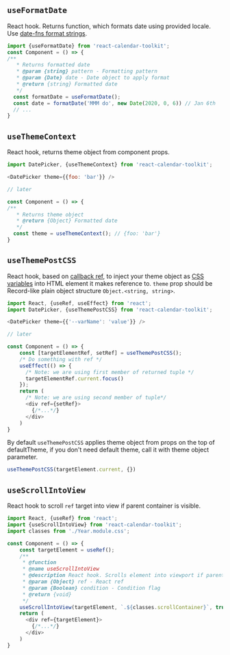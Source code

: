 ## `useFormatDate`
React hook. Returns function, which formats date using provided locale. Use [date-fns format strings](https://date-fns.org/docs/format).

```js static
import {useFormatDate} from 'react-calendar-toolkit';
const Component = () => {
/**
   * Returns formatted date
   * @param {string} pattern - Formatting pattern
   * @param {Date} date - Date object to apply format
   * @return {string} Formatted date
   */
  const formatDate = useFormatDate();
  const date = formatDate('MMM do', new Date(2020, 0, 6)) // Jan 6th
  // ...  
}
```

## `useThemeContext`

React hook, returns theme object from component props. 

```js static
import DatePicker, {useThemeContext} from 'react-calendar-toolkit';

<DatePicker theme={{foo: 'bar'}} />  

// later

const Component = () => {
/**
   * Returns theme object
   * @return {Object} Formatted date
   */
  const theme = useThemeContext(); // {foo: 'bar'}
}
```

## `useThemePostCSS`
React hook, based on [callback ref](https://medium.com/@teh_builder/ref-objects-inside-useeffect-hooks-eb7c15198780), to inject your theme object as [CSS variables](https://developer.mozilla.org/en-US/docs/Web/CSS/var) into HTML element it makes reference to. `theme` prop should be Record-like plain object structure `Object.<string, string>`.

```js static
import React, {useRef, useEffect} from 'react';
import DatePicker, {useThemePostCSS} from 'react-calendar-toolkit';

<DatePicker theme={{'--varName': 'value'}} />  

// later

const Component = () => {
    const [targetElementRef, setRef] = useThemePostCSS();
    /* Do something with ref */
    useEffect(() => {
      /* Note: we are using first member of returned tuple */
      targetElementRef.current.focus()
    });
    return (
      /* Note: we are using second member of tuple*/
      <div ref={setRef}>
        {/*...*/}
      </div>
    ) 
}
```

By default `useThemePostCSS` applies theme object from props on the top of defaultTheme, if you don't need default theme, call it with theme object parameter.

```js static
useThemePostCSS(targetElement.current, {})
```

## `useScrollIntoView`

React hook to scroll `ref` target into view if parent container is visible.

```js static
import React, {useRef} from 'react';
import {useScrollIntoView} from 'react-calendar-toolkit';
import classes from './Year.module.css';

const Component = () => {
    const targetElement = useRef();
    /**
     * @function
     * @name useScrollIntoView
     * @description React hook. Scrolls element into viewport if parent container is visible.
     * @param {Object} ref - React ref
     * @param {Boolean} condition - Condition flag
     * @return {void}
     */
    useScrollIntoView(targetElement, `.${classes.scrollContainer}`, true)
    return (
      <div ref={targetElement}>
        {/*...*/}
      </div>
    ) 
}
```

